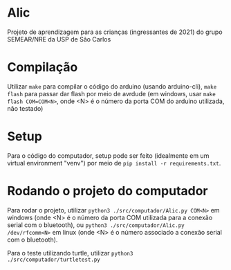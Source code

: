 # Alic
Projeto de aprendizagem para as crianças (ingressantes de 2021) do grupo SEMEAR/NRE da USP de São Carlos

# Compilação
Utilizar `make` para compilar o código do arduino (usando arduino-cli), `make flash` para passar dar flash por meio de avrdude (em windows, usar `make flash COM=COM<N>`, onde \<N\> é o número da porta COM do arduino utilizada, não testado)

# Setup
Para o código do computador, setup pode ser feito (idealmente em um virtual environment "venv") por meio de `pip install -r requirements.txt`.

# Rodando o projeto do computador
Para rodar o projeto, utilizar `python3 ./src/computador/Alic.py COM<N>` em windows (onde \<N\> é o número da porta COM utilizada para a conexão serial com o bluetooth), ou `python3 ./src/computador/Alic.py /dev/rfcomm<N>` em linux (onde \<N\> é o número associado a conexão serial com o bluetooth).

Para o teste utilizando turtle, utilizar `python3 ./src/computador/turtletest.py`

